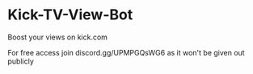 # Kick-TV-View-Bot
Boost your views on kick.com

For free access join discord.gg/UPMPGQsWG6 as it won't be given out publicly
